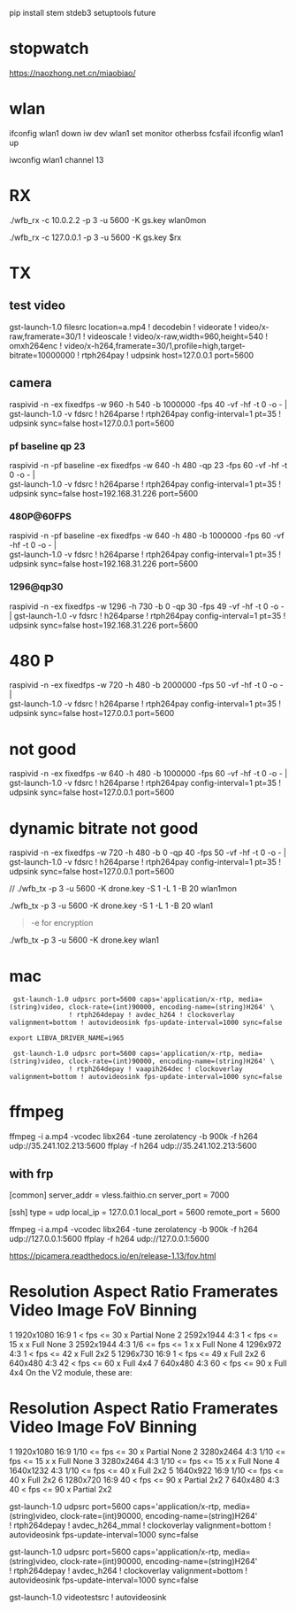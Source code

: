 pip install stem stdeb3 setuptools future

# stopwatch

https://naozhong.net.cn/miaobiao/


# wlan

ifconfig wlan1 down
iw dev wlan1 set monitor otherbss fcsfail
ifconfig wlan1 up

iwconfig wlan1 channel 13

# RX

./wfb_rx    -c 10.0.2.2 -p 3 -u 5600 -K gs.key  wlan0mon

./wfb_rx    -c 127.0.0.1 -p 3 -u 5600 -K gs.key  $rx

# TX

## test video
gst-launch-1.0  filesrc location=a.mp4 ! decodebin ! videorate ! video/x-raw,framerate=30/1 ! videoscale ! video/x-raw,width=960,height=540 ! omxh264enc ! video/x-h264,framerate=30/1,profile=high,target-bitrate=10000000 ! rtph264pay ! udpsink host=127.0.0.1 port=5600

## camera

raspivid -n  -ex fixedfps -w 960 -h 540 -b 1000000 -fps 40 -vf -hf -t 0 -o - | \
               gst-launch-1.0 -v fdsrc ! h264parse ! rtph264pay config-interval=1 pt=35 ! udpsink sync=false host=127.0.0.1 port=5600

### pf baseline  qp 23
raspivid -n -pf baseline -ex fixedfps -w 640 -h 480 -qp 23 -fps 60 -vf -hf -t 0 -o - | \
               gst-launch-1.0 -v fdsrc ! h264parse ! rtph264pay config-interval=1 pt=35 ! udpsink sync=false host=192.168.31.226 port=5600

### 480P@60FPS
raspivid -n  -pf baseline -ex fixedfps -w 640 -h 480 -b 1000000 -fps 60 -vf -hf -t 0 -o - | \
               gst-launch-1.0 -v fdsrc ! h264parse ! rtph264pay config-interval=1 pt=35 ! udpsink sync=false host=192.168.31.226 port=5600


### 1296@qp30
raspivid -n  -ex fixedfps -w 1296 -h 730 -b 0 -qp 30 -fps 49 -vf -hf -t 0 -o - |                gst-launch-1.0 -v fdsrc ! h264parse ! rtph264pay config-interval=1 pt=35 ! udpsink sync=false host=192.168.31.226 port=5600

# 480 P
raspivid -n  -ex fixedfps -w 720 -h 480 -b 2000000 -fps 50 -vf -hf -t 0 -o - | \
               gst-launch-1.0 -v fdsrc ! h264parse ! rtph264pay config-interval=1 pt=35 ! udpsink sync=false host=127.0.0.1 port=5600

# not good
raspivid -n  -ex fixedfps -w 640 -h 480 -b 1000000 -fps 60 -vf -hf -t 0 -o - | \
               gst-launch-1.0 -v fdsrc ! h264parse ! rtph264pay config-interval=1 pt=35 ! udpsink sync=false host=127.0.0.1 port=5600

# dynamic bitrate not good
raspivid -n  -ex fixedfps -w 720 -h 480 -b 0 -qp 40 -fps 50 -vf -hf -t 0 -o - |                gst-launch-1.0 -v fdsrc ! h264parse ! rtph264pay config-interval=1 pt=35 ! udpsink sync=false host=127.0.0.1 port=5600


// ./wfb_tx  -p 3 -u 5600 -K drone.key -S 1 -L 1 -B 20 wlan1mon

./wfb_tx  -p 3 -u 5600 -K drone.key -S 1 -L 1 -B 20 wlan1

> -e for encryption

./wfb_tx  -p 3 -u 5600 -K drone.key  wlan1

# mac
```
 gst-launch-1.0 udpsrc port=5600 caps='application/x-rtp, media=(string)video, clock-rate=(int)90000, encoding-name=(string)H264' \
               ! rtph264depay ! avdec_h264 ! clockoverlay valignment=bottom ! autovideosink fps-update-interval=1000 sync=false

export LIBVA_DRIVER_NAME=i965

 gst-launch-1.0 udpsrc port=5600 caps='application/x-rtp, media=(string)video, clock-rate=(int)90000, encoding-name=(string)H264' \
               ! rtph264depay ! vaapih264dec ! clockoverlay valignment=bottom ! autovideosink fps-update-interval=1000 sync=false
```
# ffmpeg

ffmpeg  -i a.mp4 -vcodec libx264 -tune zerolatency -b 900k -f h264 udp://35.241.102.213:5600
ffplay -f h264 udp://35.241.102.213:5600


## with frp
[common]
server_addr = vless.faithio.cn
server_port = 7000

[ssh]
type = udp
local_ip = 127.0.0.1
local_port = 5600
remote_port = 5600

ffmpeg  -i a.mp4 -vcodec libx264 -tune zerolatency -b 900k -f h264 udp://127.0.0.1:5600
ffplay -f h264 udp://127.0.0.1:5600







https://picamera.readthedocs.io/en/release-1.13/fov.html

#	Resolution	Aspect Ratio	Framerates	Video	Image	FoV	Binning
1	1920x1080	16:9	1 < fps <= 30	x	 	Partial	None
2	2592x1944	4:3	1 < fps <= 15	x	x	Full	None
3	2592x1944	4:3	1/6 <= fps <= 1	x	x	Full	None
4	1296x972	4:3	1 < fps <= 42	x	 	Full	2x2
5	1296x730	16:9	1 < fps <= 49	x	 	Full	2x2
6	640x480	4:3	42 < fps <= 60	x	 	Full	4x4
7	640x480	4:3	60 < fps <= 90	x	 	Full	4x4
On the V2 module, these are:

#	Resolution	Aspect Ratio	Framerates	Video	Image	FoV	Binning
1	1920x1080	16:9	1/10 <= fps <= 30	x	 	Partial	None
2	3280x2464	4:3	1/10 <= fps <= 15	x	x	Full	None
3	3280x2464	4:3	1/10 <= fps <= 15	x	x	Full	None
4	1640x1232	4:3	1/10 <= fps <= 40	x	 	Full	2x2
5	1640x922	16:9	1/10 <= fps <= 40	x	 	Full	2x2
6	1280x720	16:9	40 < fps <= 90	x	 	Partial	2x2
7	640x480	4:3	40 < fps <= 90	x	 	Partial	2x2




 gst-launch-1.0 udpsrc port=5600 caps='application/x-rtp, media=(string)video, clock-rate=(int)90000, encoding-name=(string)H264' \
               ! rtph264depay ! avdec_h264_mmal ! clockoverlay valignment=bottom ! autovideosink fps-update-interval=1000 sync=false


gst-launch-1.0 udpsrc port=5600 caps='application/x-rtp, media=(string)video, clock-rate=(int)90000, encoding-name=(string)H264' \
               ! rtph264depay ! avdec_h264 ! clockoverlay valignment=bottom ! autovideosink fps-update-interval=1000 sync=false



gst-launch-1.0 videotestsrc ! autovideosink